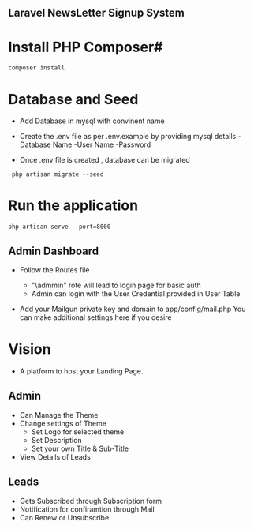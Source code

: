 ## Laravel NewsLetter Signup System


# Install PHP Composer#
```
composer install
```


# Database and Seed #

- Add  Database in mysql with convinent name

- Create the .env file as per .env.example by providing mysql details
    -Database Name
    -User Name
    -Password

- Once .env file is created , database can be migrated
```
 php artisan migrate --seed
 ```



# Run the application #
```
php artisan serve --port=8000
```


## Admin Dashboard ##
- Follow the Routes file
    - "\admmin" rote will lead to login page for basic auth
    - Admin can login with the User Credential provided in User Table

- Add your Mailgun private key and domain to app/config/mail.php You can make additional settings here if you desire


# Vision #

- A platform to host your Landing Page.


## Admin ##
- Can Manage the Theme
- Change settings of Theme
    - Set Logo for selected theme
    - Set Description
    - Set your own Title & Sub-Title
- View Details of Leads



## Leads ##
- Gets Subscribed through Subscription form
- Notification for confiramtion  through Mail
- Can Renew or Unsubscribe